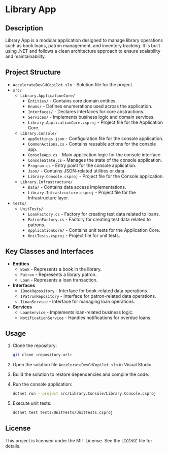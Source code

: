 # Library App

## Description

Library App is a modular application designed to manage library operations such as book loans, patron management, and inventory tracking. It is built using .NET and follows a clean architecture approach to ensure scalability and maintainability.

## Project Structure

- `AccelerateDevGHCopilot.sln` - Solution file for the project.
- `src/`
  - `Library.ApplicationCore/`
    - `Entities/` - Contains core domain entities.
    - `Enums/` - Defines enumerations used across the application.
    - `Interfaces/` - Declares interfaces for core abstractions.
    - `Services/` - Implements business logic and domain services.
    - `Library.ApplicationCore.csproj` - Project file for the Application Core.
  - `Library.Console/`
    - `appSettings.json` - Configuration file for the console application.
    - `CommonActions.cs` - Contains reusable actions for the console app.
    - `ConsoleApp.cs` - Main application logic for the console interface.
    - `ConsoleState.cs` - Manages the state of the console application.
    - `Program.cs` - Entry point for the console application.
    - `Json/` - Contains JSON-related utilities or data.
    - `Library.Console.csproj` - Project file for the Console application.
  - `Library.Infrastructure/`
    - `Data/` - Contains data access implementations.
    - `Library.Infrastructure.csproj` - Project file for the Infrastructure layer.
- `tests/`
  - `UnitTests/`
    - `LoanFactory.cs` - Factory for creating test data related to loans.
    - `PatronFactory.cs` - Factory for creating test data related to patrons.
    - `ApplicationCore/` - Contains unit tests for the Application Core.
    - `UnitTests.csproj` - Project file for unit tests.

## Key Classes and Interfaces

- **Entities**
  - `Book` - Represents a book in the library.
  - `Patron` - Represents a library patron.
  - `Loan` - Represents a loan transaction.
- **Interfaces**
  - `IBookRepository` - Interface for book-related data operations.
  - `IPatronRepository` - Interface for patron-related data operations.
  - `ILoanService` - Interface for managing loan operations.
- **Services**
  - `LoanService` - Implements loan-related business logic.
  - `NotificationService` - Handles notifications for overdue loans.

## Usage

1. Clone the repository:

   ```bash
   git clone <repository-url>
   ```

2. Open the solution file `AccelerateDevGHCopilot.sln` in Visual Studio.

3. Build the solution to restore dependencies and compile the code.

4. Run the console application:

   ```bash
   dotnet run --project src/Library.Console/Library.Console.csproj
   ```

5. Execute unit tests:

   ```bash
   dotnet test tests/UnitTests/UnitTests.csproj
   ```

## License

This project is licensed under the MIT License. See the `LICENSE` file for details.

